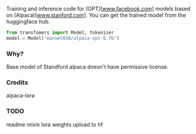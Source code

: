 Training and inference code for (OPT)[www.facebook.com] models based on (Alpaca)[www.stanford.com]. You can get the trained model
from the huggingface hub.

```python
from transfomers import Model, tokenizer
model = Model("manuel030/alpaca-opt-6.7b")
```

### Why?
Base model of Standford alpaca doesn't have permissive license. 

### Credits
alpaca-lora

### TODO
readme
mixin lora weights
upload to hf